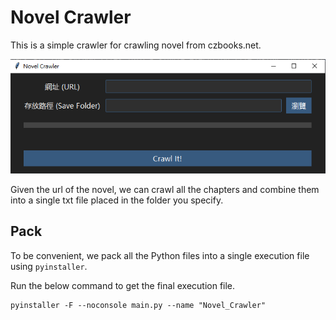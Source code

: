 # Novel Crawler

This is a simple crawler for crawling novel from czbooks.net.

![Cover](novel_crawler.png)

Given the url of the novel, we can crawl all the chapters and combine them into a single txt file placed in the folder you specify.

## Pack

To be convenient, we pack all the Python files into a single execution file using `pyinstaller`.

Run the below command to get the final execution file.

```shell
pyinstaller -F --noconsole main.py --name "Novel_Crawler"
```
